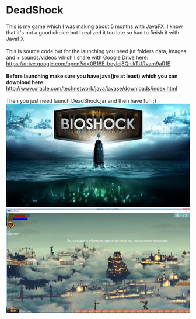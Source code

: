 # DeadShock
This is my game which I was making about 5 months with JavaFX. I know that it's not a good choice but I realized it too late so had to finish it with JavaFX <br><br>
This is source code but for the launching you need jut folders data, images and + sounds/videos which I share with Google Drive here:<br>
https://drive.google.com/open?id=0B18E-boylcj8QnlkTURvam9aR1E <br> <br>
<strong> Before launching make sure you have java(jre at least) which you can download here: </strong> <br>
http://www.oracle.com/technetwork/java/javase/downloads/index.html <br> <br>
Then you just need launch DeadShock.jar and then have fun ;) <br>
![alt text](https://github.com/Abhai2016/DeadShock/blob/master/images/backgrounds/cover.jpg)
![alt text](https://github.com/Abhai2016/DeadShock/blob/master/images/GameplayScreen.png)

